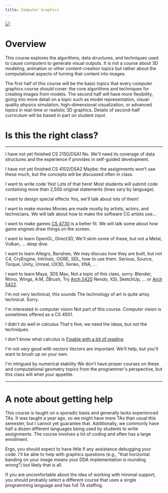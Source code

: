 ```yaml
---
title: Computer Graphics
...
```


<img id="icon" class="face" src="files/redchair0.png"/>
<script type="text/javascript">
var icon = document.getElementById("icon");
icon.setAttribute("src", "files/redchair"+Math.floor(Math.random()*6)+".png");
</script>

# Overview 

This course explores the algorithms, data structures, 
and techniques used to cause computers to generate visual outputs.
It is not a course about 3D modeling, animation or other content-creation topics
but rather about the computational aspects of turning that content
into images.

The first half of this course will be the basic topics
that every computer graphics course should cover:
the core algorithms and techniques for creating images from models.
The second half will have more flexibility,
going into more detail on a topic such as model representation,
visual-quality physics simulation, high-dimensional visualization,
or advanced topics in real-time or realistic 3D graphics.
Details of second-half curriculum will be based in part on student input.

# Is this the right class?

--------------------------------------  ---------------------------------------
I have not yet finished CS 2150/DSA1    No. We'll need its coverage of data structures
                                        and the experience if provides in self-guided development.

I have not yet finished CS 4102/DSA2    Maybe; the assignments won't use these much, 
                                        but the concepts will be discussed often in class.

I want to write code                    Yes! Lots of that here! Most students will
                                        submit code containing more than 2,500 
                                        original statements (lines vary by language).

I want to design special effects        Yes, we'll talk about lots of them!

I want to make movies                   Movies are made mostly by artists, 
                                        actors, and technicians. We will talk
                                        about how to make the software CG 
                                        artists use...

I want to make games                    [CS 4730](https://cs4730.cs.virginia.edu/) is a better fit.
                                        We will talk some about how game engines 
                                        draw things on the screen.

I want to learn OpenGL, Direct3D,       We'll skim some of these, but not a
Metal, Vulkan, ...                      deep dive.

I want to learn Allegro, Banshee,       We may discuss how they are built, but not
C4, CryEngine, Intrinsic, OGRE, SDL,    how to use them.
Serious, Source, Torque, Unity, Unreal,
UX3D, Xenko, XNA, ...

I want to learn Maya, 3DS Max,          Not a topic of this class, sorry.
Blender, Rhino, Wings, A:M, ZBrush,     Try [Arch 5420](https://www.arch.virginia.edu/arch5420)
Nendo, XSI, SketchUp, ...               or [Arch 5422](https://www.arch.virginia.edu/arch5422).

I'm not very technical, this sounds     The technology of art is quite
artsy                                   technical. Sorry.

I'm interested in computer vision       Not part of this course.
                                        Computer vision is sometimes offered as a CS 4501.

I didn't do well in calculus            That's fine; we need the ideas, but
                                        not the techniques.

I don't know what calculus is           [Fixable with a bit of reading](https://en.wikipedia.org/wiki/Integral).

I'm not very good with vectors          Vectors are important. We'll help, but
                                        you'll want to brush up on your own.

I'm intrigued by numerical stability    We don't have proper courses on these
and computational geometry              topics from the programmer's perspective,
                                        but this class will whet your appetite.
--------------------------------------  ---------------------------------------

# A note about getting help

This course is taught on a sporadic basis and generally lacks experienced TAs.
It was taught a year ago, so we might have more TAs than usual this semester, but I cannot yet guarantee that.
Additionally, we commonly have half a dozen different languages being used by students to write assignments.
The course involves a lot of coding and often has a large enrollment.

Ergo, you should expect to have little if any assistance debugging your code.
I'll be able to help with graphics questions (e.g., "that horizontal banding on your image means your DDA implementation is rounding wrong") but likely that is all.

If you are uncomfortable about the idea of working with minimal support, you should probably select a different course that uses a single programming language and has full TA staffing.

